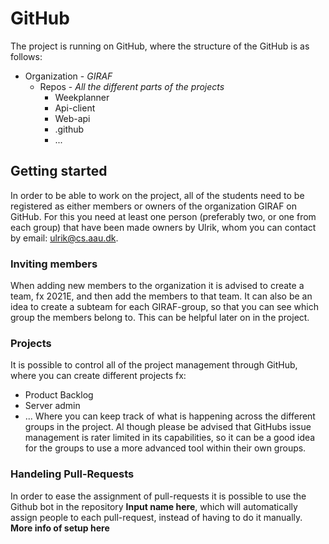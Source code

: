 # GitHub
The project is running on GitHub, where the structure of the GitHub is as follows:

- Organization - *GIRAF*
    - Repos - *All the different parts of the projects*
        - Weekplanner
        - Api-client
        - Web-api
        - .github
        - ...

## Getting started
In order to be able to work on the project, all of the students need to be registered as either members or owners of the organization GIRAF on GitHub. For this you need at least one person (preferably two, or one from each group) that have been made owners by Ulrik, whom you can contact by email: ulrik@cs.aau.dk.

### Inviting members
When adding new members to the organization it is advised to create a team, fx 2021E, and then add the members to that team. It can also be an idea to create a subteam for each GIRAF-group, so that you can see which group the members belong to. This can be helpful later on in the project.

### Projects
It is possible to control all of the project management through GitHub, where you can create different projects fx:
- Product Backlog
- Server admin
- ...
Where you can keep track of what is happening across the different groups in the project. Al though please be advised that GitHubs issue management is rater limited in its capabilities, so it can be a good idea for the groups to use a more advanced tool within their own groups.

### Handeling Pull-Requests
In order to ease the assignment of pull-requests it is possible to use the Github bot in the repository **Input name here**, which will automatically assign people to each pull-request, instead of having to do it manually.
**More info of setup here**
